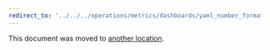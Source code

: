 ```yaml
---
redirect_to: '../../../operations/metrics/dashboards/yaml_number_format.md'
---
```


This document was moved to [another location](../../../operations/metrics/dashboards/yaml_number_format.md).

<!-- This redirect file can be deleted February 1, 2021, or later. -->
<!-- Before deletion, see: https://docs.gitlab.com/ee/development/documentation/#move-or-rename-a-page -->
